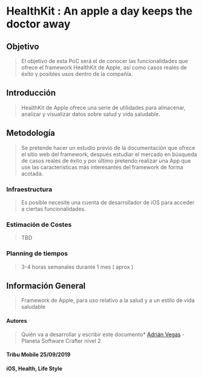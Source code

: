 # HealthKit : An apple a day keeps the doctor away 
## Objetivo
> El objetivo de esta PoC será el de conocer las funcionalidades que ofrece el framework HealthKit de Apple, así como casos reales de éxito y posibles usos dentro de la compañía.  

## Introducción
>  HealthKit de Apple ofrece una serie de utilidades para almacenar, analizar y visualizar datos sobre salud y vida saludable.  

## Metodología
> Se pretende hacer un estudio previo de la documentación que ofrece el sitio web del framework, después estudiar el mercado en búsqueda de casos reales de éxito y por último pretendo realizar una App que use las características más interesantes del framework  de forma acotada.  

### Infraestructura
> Es posible necesite una cuenta de desarrollador de iOS para acceder a ciertas funcionalidades.  

### Estimación de Costes
> TBD  

### Planning de tiempos
> 3-4 horas semanales durante 1 mes ( aprox )   
>   

## Información General
> Framework de Apple, para uso relativo a la salud y  a un estilo de vida saludable  

#### Autores
> Quién va a desarrollar y escribir este documento* [Adrián Vegas](adrian.vegas.next@bbva.com) - Planeta Software Crafter  nivel 2  

#### Tribu Mobile 25/09/2019

#### iOS, Health, Life Style
